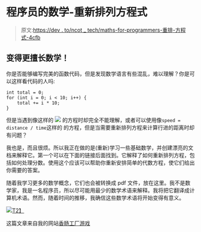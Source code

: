 # 程序员的数学-重新排列方程式

> 原文:[https://dev . to/ncot _ tech/maths-for-programmers-重排-方程式-4cfb](https://dev.to/ncot_tech/maths-for-programmers-rearranging-equations-4cfb)

## [](#become-better-at-maths)变得更擅长数学！

你是否能够编写完美的函数代码，但是发现数学语言有些混乱，难以理解？你是可以这样看代码的人吗:

```
int total = 0;
for (int i = 0; i < 10; i++) {
    total += i * 10;
} 
```

但是当遇到像这样的 [![](../Images/12fad60c6772f50cc37dc37ad911efb3.png)](https://res.cloudinary.com/practicaldev/image/fetch/s--x62qC0wA--/c_limit%2Cf_auto%2Cfl_progressive%2Cq_66%2Cw_880/https://sausage-factory.games/post/maths-for-programmers-1-rearranging-equations/equation.gif) 的方程时却完全不能理解，或者可以使用像`speed = distance / time`这样的
的方程，但是当需要重新排列方程来计算行进的距离时却有问题？

我也是，而且很烦。所以我正在做的是(重新)学习一些基础数学，并创建漂亮的文档来解释它。第一个可以在下面的链接后面找到。它解释了如何重新排列方程，包括如何处理分数。使用这个应该可以帮助你重新安排简单的代数方程，使它们给出你需要的答案。

随着我学习更多的数学概念，它们也会被转换成 pdf 文件，放在这里。我不是数学家，我是一名程序员，所以尽可能用最少的数学术语来解释。我将把它翻译成计算机术语。然而，随着时间的推移，我确信这些数学术语将开始变得有意义。

[![](../Images/b1fdd127b492dbf6851326a3bc47fb2f.png)T2】](https://sausage-factory.games/post/maths-for-programmers-1-rearranging-equations/RearrangingEquations.pdf)

这篇文章来自我的网站[香肠工厂游戏](https://sausage-factory.games/post/maths-for-programmers-1-rearranging-equations/)